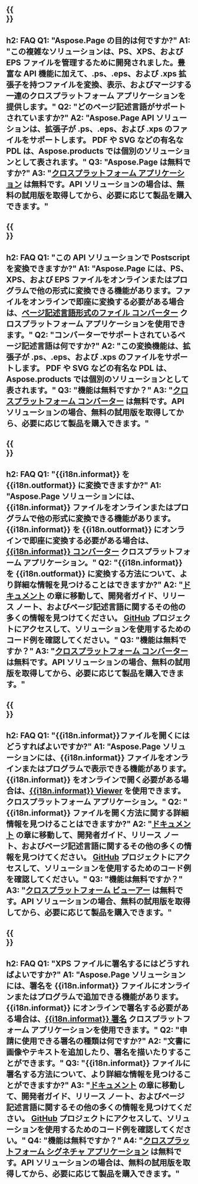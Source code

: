 ﻿---
translation: true
deploy: false
---

{{<section faq>}}
---
h2: FAQ
Q1: "Aspose.Page の目的は何ですか?"
A1: "この複雑なソリューションは、PS、XPS、および EPS ファイルを管理するために開発されました。豊富な API 機能に加えて、.ps、.eps、および .xps 拡張子を持つファイルを変換、表示、およびマージする一連のクロスプラットフォーム アプリケーションを提供します。"
Q2: "どのページ記述言語がサポートされていますか?"
A2: "Aspose.Page API ソリューションは、拡張子が .ps、.eps、および .xps のファイルをサポートします。 PDF や SVG などの有名な PDL は、Aspose.products では個別のソリューションとして表されます。"
Q3: "Aspose.Page は無料ですか?"
A3: "[クロスプラットフォーム アプリケーション](https://products.aspose.app/page/applications) は無料です。API ソリューションの場合は、無料の試用版を取得してから、必要に応じて製品を購入できます。"
---

{{<section faq-converter>}}
---
h2: FAQ
Q1: "この API ソリューションで Postscript を変換できますか?"
A1: "Aspose.Page には、PS、XPS、および EPS ファイルをオンラインまたはプログラムで他の形式に変換できる機能があります。ファイルをオンラインで即座に変換する必要がある場合は、[ページ記述言語形式のファイル コンバーター](https://products.aspose.app/page/conversion/) クロスプラットフォーム アプリケーションを使用できます。"
Q2: "コンバーターでサポートされているページ記述言語は何ですか?"
A2: "この変換機能は、拡張子が .ps、.eps、および .xps のファイルをサポートします。 PDF や SVG などの有名な PDL は、Aspose.products では個別のソリューションとして表されます。"
Q3: "機能は無料ですか？"
A3: "[クロスプラットフォーム コンバーター](https://products.aspose.app/page/conversion) は無料です。API ソリューションの場合、無料の試用版を取得してから、必要に応じて製品を購入できます。"
---

{{<section faq-converter-child>}}
---
h2: FAQ
Q1: "{{i18n.informat}} を {{i18n.outformat}} に変換できますか?"
A1: "Aspose.Page ソリューションには、{{i18n.informat}} ファイルをオンラインまたはプログラムで他の形式に変換できる機能があります。 {{i18n.informat}} を {{i18n.outformat}} にオンラインで即座に変換する必要がある場合は、[{{i18n.informat}} コンバーター](https://products.aspose.app/page/conversion/{{i18n.informatlower}}) クロスプラットフォーム アプリケーション。"
Q2: "{{i18n.informat}} を {{i18n.outformat}} に変換する方法について、より詳細な情報を見つけることはできますか?"
A2: "[ドキュメント](https://docs.aspose.com/page/) の章に移動して、開発者ガイド、リリース ノート、およびページ記述言語に関するその他の多くの情報を見つけてください。 [GitHub](https://github.com/aspose-page) プロジェクトにアクセスして、ソリューションを使用するためのコード例を確認してください。"
Q3: "機能は無料ですか？"
A3: "[クロスプラットフォーム コンバーター](https://products.aspose.app/page/conversion) は無料です。API ソリューションの場合、無料の試用版を取得してから、必要に応じて製品を購入できます。"
---

{{<section faq-viewer-child>}}
---
h2: FAQ
Q1: "{{i18n.informat}}ファイルを開くにはどうすればよいですか?"
A1: "Aspose.Page ソリューションには、{{i18n.informat}} ファイルをオンラインまたはプログラムで表示できる機能があります。 {{i18n.informat}} をオンラインで開く必要がある場合は、[{{i18n.informat}} Viewer](https://products.aspose.app/page/conversion/{{i18n.informatlower}}) を使用できます。クロスプラットフォーム アプリケーション。"
Q2: "{{i18n.informat}} ファイルを開く方法に関する詳細情報を見つけることはできますか?"
A2: "[ドキュメント](https://docs.aspose.com/page/) の章に移動して、開発者ガイド、リリース ノート、およびページ記述言語に関するその他の多くの情報を見つけてください。 [GitHub](https://github.com/aspose-page) プロジェクトにアクセスして、ソリューションを使用するためのコード例を確認してください。"
Q3: "機能は無料ですか？"
A3: "[クロスプラットフォーム ビューアー](https://products.aspose.app/page/viewer) は無料です。API ソリューションの場合、無料の試用版を取得してから、必要に応じて製品を購入できます。"
---

{{<section faq-signature-child>}}
---
h2: FAQ
Q1: "XPS ファイルに署名するにはどうすればよいですか?"
A1: "Aspose.Page ソリューションには、署名を {{i18n.informat}} ファイルにオンラインまたはプログラムで追加できる機能があります。 {{i18n.informat}} にオンラインで署名する必要がある場合は、[{{i18n.informat}} 署名](https://products.aspose.app/page/signature) クロスプラットフォーム アプリケーションを使用できます。"
Q2: "申請に使用できる署名の種類は何ですか?"
A2: "文書に画像やテキストを追加したり、署名を描いたりすることができます。"
Q3: "{{i18n.informat}} ファイルに署名する方法について、より詳細な情報を見つけることができますか?"
A3: "[ドキュメント](https://docs.aspose.com/page/) の章に移動して、開発者ガイド、リリース ノート、およびページ記述言語に関するその他の多くの情報を見つけてください。 [GitHub](https://github.com/aspose-page) プロジェクトにアクセスして、ソリューションを使用するためのコード例を確認してください。"
Q4: "機能は無料ですか？"
A4: "[クロスプラットフォーム シグネチャ アプリケーション](https://products.aspose.app/page/viewer) は無料です。API ソリューションの場合は、無料の試用版を取得してから、必要に応じて製品を購入できます。"
---